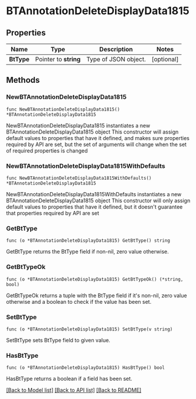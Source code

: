 # BTAnnotationDeleteDisplayData1815

## Properties

Name | Type | Description | Notes
------------ | ------------- | ------------- | -------------
**BtType** | Pointer to **string** | Type of JSON object. | [optional] 

## Methods

### NewBTAnnotationDeleteDisplayData1815

`func NewBTAnnotationDeleteDisplayData1815() *BTAnnotationDeleteDisplayData1815`

NewBTAnnotationDeleteDisplayData1815 instantiates a new BTAnnotationDeleteDisplayData1815 object
This constructor will assign default values to properties that have it defined,
and makes sure properties required by API are set, but the set of arguments
will change when the set of required properties is changed

### NewBTAnnotationDeleteDisplayData1815WithDefaults

`func NewBTAnnotationDeleteDisplayData1815WithDefaults() *BTAnnotationDeleteDisplayData1815`

NewBTAnnotationDeleteDisplayData1815WithDefaults instantiates a new BTAnnotationDeleteDisplayData1815 object
This constructor will only assign default values to properties that have it defined,
but it doesn't guarantee that properties required by API are set

### GetBtType

`func (o *BTAnnotationDeleteDisplayData1815) GetBtType() string`

GetBtType returns the BtType field if non-nil, zero value otherwise.

### GetBtTypeOk

`func (o *BTAnnotationDeleteDisplayData1815) GetBtTypeOk() (*string, bool)`

GetBtTypeOk returns a tuple with the BtType field if it's non-nil, zero value otherwise
and a boolean to check if the value has been set.

### SetBtType

`func (o *BTAnnotationDeleteDisplayData1815) SetBtType(v string)`

SetBtType sets BtType field to given value.

### HasBtType

`func (o *BTAnnotationDeleteDisplayData1815) HasBtType() bool`

HasBtType returns a boolean if a field has been set.


[[Back to Model list]](../README.md#documentation-for-models) [[Back to API list]](../README.md#documentation-for-api-endpoints) [[Back to README]](../README.md)


